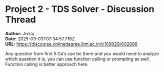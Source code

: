 # Project 2 - TDS Solver - Discussion Thread

**Author:** Jivraj  
**Date:** 2025-03-03T07:34:57.718Z  
**URL:** https://discourse.onlinedegree.iitm.ac.in/t/169029/602898

Any question from first 5 Ga’s can be there and you would need to analyze which question it is, you can use function calling or prompting as well. Function calling is better approach here.
